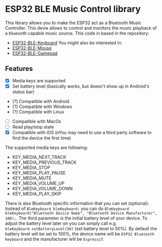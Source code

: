 # ESP32 BLE Music Control library

This library allows you to make the ESP32 act as a Bluetooth Music Controller. This devie allows to control and monitors the music playback of a blueooth capable music source. 
This code in based in the repository:
- [ESP32-BLE-Keyboard](https://github.com/T-vK/ESP32-BLE-Keyboard)
You might also be interested in:
- [ESP32-BLE-Mouse](https://github.com/T-vK/ESP32-BLE-Mouse)
- [ESP32-BLE-Gamepad](https://github.com/lemmingDev/ESP32-BLE-Gamepad)


## Features

 - [x] Media keys are supported
 - [x] Set battery level (basically works, but doesn't show up in Android's status bar)
 - [?] Compatible with Android
 - [?] Compatible with Windows
 - [?] Compatible with Linux
 - [ ] Compatible with MacOs
 - [ ] Read play/stop state
 - [x] Compatible with iOS (nYou may need to use a third party software to find the device the first time)

The supported media keys are following:
- KEY_MEDIA_NEXT_TRACK
- KEY_MEDIA_PREVIOUS_TRACK
- KEY_MEDIA_STOP
- KEY_MEDIA_PLAY_PAUSE
- KEY_MEDIA_MUTE
- KEY_MEDIA_VOLUME_UP
- KEY_MEDIA_VOLUME_DOWN
- KEY_MEDIA_PLAY_SKIP

There is also Bluetooth specific information that you can set (optional):
Instead of `BleKeyboard bleKeyboard;` you can do `BleKeyboard bleKeyboard("Bluetooth Device Name", "Bluetooth Device Manufacturer", 100);`.
The third parameter is the initial battery level of your device. To adjust the battery level later on you can simply call e.g.  `bleKeyboard.setBatteryLevel(50)` (set battery level to 50%).
By default the battery level will be set to 100%, the device name will be `ESP32 Bluetooth Keyboard` and the manufacturer will be `Espressif`.



